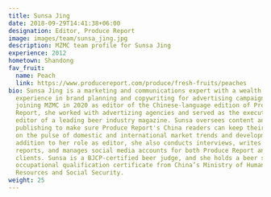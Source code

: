 ```yaml
---
title: Sunsa Jing
date: 2018-09-29T14:41:38+06:00
designation: Editor, Produce Report
image: images/team/sunsa_jing.jpg
description: MZMC team profile for Sunsa Jing
experience: 2012
hometown: Shandong
fav_fruit:
  name: Peach
  link: https://www.producereport.com/produce/fresh-fruits/peaches
bio: Sunsa Jing is a marketing and communications expert with a wealth of
  experience in brand planning and copywriting for advertising campaigns. Before
  joining MZMC in 2020 as editor of the Chinese-language edition of Produce
  Report, she worked with advertizing agencies and served as the executive
  editor of a leading beer industry magazine. Sunsa oversees content and
  publishing to make sure Produce Report's China readers can keep their finger
  on the pulse of domestic and international market trends and developments. In
  addition to her role as editor, she also conducts interviews, writes news
  reports, and manages social media accounts for both Produce Report and MZMC
  clients. Sunsa is a BJCP-certified beer judge, and she holds a beer sommelier
  occupational qualification certificate from China’s Ministry of Human
  Resources and Social Security.
weight: 25
---
```

